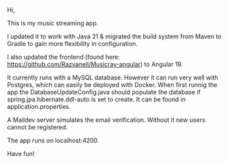 Hi, 

This is my music streaming app.

I updated it to work with Java 21 & migrated the build system from Maven to Gradle to gain more flexibility in configuration.

I also updated the frontend (found here: https://github.com/Razvanell/Musicray-angular) to Angular 19.

It currently runs with a MySQL database. However it can run very well with Postgres, which can easily be deployed with Docker.
When first runnig the app the DatabaseUpdateConfig.java should populate the database if spring.jpa.hibernate.ddl-auto is set to create. It can be found in application.properties.

A Maildev server simulates the email verification. Without it new users cannot be registered.



The app runs on localhost:4200

Have fun!


